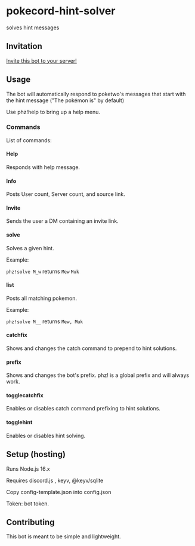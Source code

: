 # pokecord-hint-solver
solves hint messages

## Invitation
[Invite this bot to your server!](https://discord.com/api/oauth2/authorize?client_id=876704750480023584&permissions=3072&scope=bot)

## Usage
The bot will automatically respond to poketwo's messages that start with the hint message ("The pokémon is" by default)

Use phz!help to bring up a help menu.

### Commands

List of commands:

#### Help
Responds with help message.

#### Info
Posts User count, Server count, and source link.

#### Invite
Sends the user a DM containing an invite link.

#### solve
Solves a given hint.

Example: 

`phz!solve M_w`
returns
`Mew`
`Muk`

#### list
Posts all matching pokemon.

Example:

`phz!solve M__` 
returns
`Mew, Muk`

#### catchfix
Shows and changes the catch command to prepend to hint solutions.

#### prefix
Shows and changes the bot's prefix. phz! is a global prefix and will always work.

#### togglecatchfix
Enables or disables catch command prefixing to hint solutions.

#### togglehint
Enables or disables hint solving.

## Setup (hosting)

Runs Node.js 16.x

Requires discord.js , keyv, @keyv/sqlite

Copy config-template.json into config.json

Token: bot token.


## Contributing
This bot is meant to be simple and lightweight.

